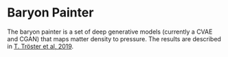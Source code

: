 # Baryon Painter

The baryon painter is a set of deep generative models (currently a CVAE and CGAN) that maps matter density to pressure. The results are described in [T. Tröster et al, 2019](https://www.arxiv.org/abs/1903.XXXX).
